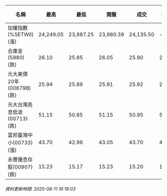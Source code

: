 | 名稱 | 最高 | 最低 | 開盤 | 成交 | 均價 | 成交金額(億) | 昨收 | 漲跌幅 | 漲跌 | 總量 | 昨量 | 振幅 |
| -------- | -------- | -------- | -------- |-------- | -------- | -------- |-------- |-------- |-------- | -------- | -------- |-------- |
|加權指數(%5ETWII) (漲)|24,249.05|23,887.25|23,980.39|24,135.50|-|4,262.17|24,021.26|0.48%|114.24|7,158,836|0|1.51%|
|合庫金(5880) (跌)|26.10|25.85|26.05|25.90|25.95|3.33|26.05|0.58%|0.15|12,848|10,419|0.96%|
|元大美債20年(00679B) (跌)|25.94|25.89|25.91|25.92|25.91|6.90|25.99|0.27%|0.07|26,614|25,598|0.19%|
|元大台灣高息低波(00713) (跌)|51.15|50.85|51.15|50.95|50.97|5.50|51.15|0.39%|0.20|10,790|6,603|0.59%|
|富邦臺灣中小(00733) (漲)|43.70|42.96|43.05|43.70|43.34|0.605|43.01|1.60%|0.69|1,397|1,147|1.72%|
|永豐優息存股(00907) (跌)|15.23|15.17|15.23|15.20|15.19|0.135|15.23|0.20%|0.03|890|611|0.39%|
###### 資料更新時間: 2025-08-11 16:18:03